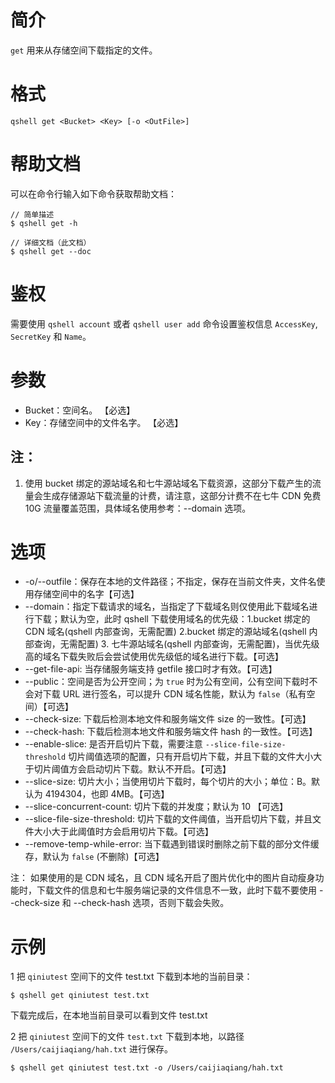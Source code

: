 # 简介
`get` 用来从存储空间下载指定的文件。

# 格式
```
qshell get <Bucket> <Key> [-o <OutFile>]
``` 

# 帮助文档
可以在命令行输入如下命令获取帮助文档：
```
// 简单描述
$ qshell get -h 

// 详细文档（此文档）
$ qshell get --doc
```

# 鉴权
需要使用 `qshell account` 或者 `qshell user add` 命令设置鉴权信息 `AccessKey`, `SecretKey` 和 `Name`。

# 参数
- Bucket：空间名。 【必选】
- Key：存储空间中的文件名字。 【必选】

## 注：
1. 使用 bucket 绑定的源站域名和七牛源站域名下载资源，这部分下载产生的流量会生成存储源站下载流量的计费，请注意，这部分计费不在七牛 CDN 免费 10G 流量覆盖范围，具体域名使用参考：--domain 选项。

# 选项
- -o/--outfile：保存在本地的文件路径；不指定，保存在当前文件夹，文件名使用存储空间中的名字【可选】
- --domain：指定下载请求的域名，当指定了下载域名则仅使用此下载域名进行下载；默认为空，此时 qshell 下载使用域名的优先级：1.bucket 绑定的 CDN 域名(qshell 内部查询，无需配置) 2.bucket 绑定的源站域名(qshell 内部查询，无需配置) 3. 七牛源站域名(qshell 内部查询，无需配置)，当优先级高的域名下载失败后会尝试使用优先级低的域名进行下载。【可选】
- --get-file-api: 当存储服务端支持 getfile 接口时才有效。【可选】
- --public：空间是否为公开空间；为 `true` 时为公有空间，公有空间下载时不会对下载 URL 进行签名，可以提升 CDN 域名性能，默认为 `false`（私有空间）【可选】
- --check-size: 下载后检测本地文件和服务端文件 size 的一致性。【可选】
- --check-hash: 下载后检测本地文件和服务端文件 hash 的一致性。【可选】
- --enable-slice: 是否开启切片下载，需要注意 `--slice-file-size-threshold` 切片阈值选项的配置，只有开启切片下载，并且下载的文件大小大于切片阈值方会启动切片下载。默认不开启。【可选】
- --slice-size: 切片大小；当使用切片下载时，每个切片的大小；单位：B。默认为 4194304，也即 4MB。【可选】
- --slice-concurrent-count: 切片下载的并发度；默认为 10 【可选】
- --slice-file-size-threshold: 切片下载的文件阈值，当开启切片下载，并且文件大小大于此阈值时方会启用切片下载。【可选】
- --remove-temp-while-error: 当下载遇到错误时删除之前下载的部分文件缓存，默认为 `false` (不删除)【可选】

注：
如果使用的是 CDN 域名，且 CDN 域名开启了图片优化中的图片自动瘦身功能时，下载文件的信息和七牛服务端记录的文件信息不一致，此时下载不要使用 --check-size 和 --check-hash 选项，否则下载会失败。

# 示例
1 把 `qiniutest` 空间下的文件 test.txt 下载到本地的当前目录：
```
$ qshell get qiniutest test.txt
```
下载完成后，在本地当前目录可以看到文件 test.txt

2 把 `qiniutest` 空间下的文件 `test.txt` 下载到本地，以路径 `/Users/caijiaqiang/hah.txt` 进行保存。
```
$ qshell get qiniutest test.txt -o /Users/caijiaqiang/hah.txt
```
